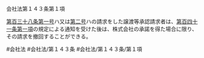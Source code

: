 会社法第１４３条第１項

[第百三十八条](会社法＿＿＿＿第１３８条)[第一号](会社法＿＿＿＿第１４３条第１項第１号)ハ又は[第二号](会社法＿＿＿＿第１４３条第１項第２号)ハの請求をした譲渡等承認請求者は、[第百四十一条第一項](会社法＿＿＿＿第１４１条第１項)の規定による通知を受けた後は、株式会社の承諾を得た場合に限り、その請求を撤回することができる。

#会社法
#会社法/第１４３条
#会社法/第１４３条/第１項
